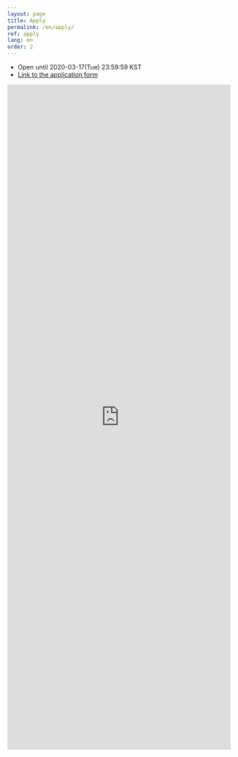 ```yaml
---
layout: page
title: Apply
permalink: /en/apply/
ref: apply
lang: en
order: 2
---
```


- Open until 2020-03-17(Tue) 23:59:59 KST
- [Link to the application form](https://docs.google.com/forms/d/13_LRhGKSrJQEvqnscM4pxXvOMiZXExAcJJ6WOOcofiM/viewform)

<iframe src="https://docs.google.com/forms/d/13_LRhGKSrJQEvqnscM4pxXvOMiZXExAcJJ6WOOcofiM/viewform" frameborder="0" width="100%" height="1500px"></iframe>
